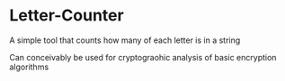 # Letter-Counter

A simple tool that counts how many of each letter is in a string

Can conceivably be used for cryptograohic analysis of basic encryption algorithms

